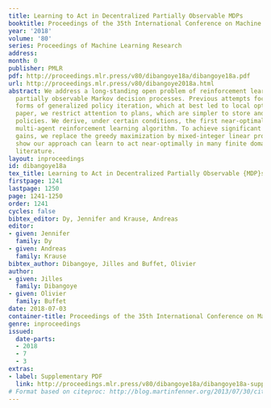 ```yaml
---
title: Learning to Act in Decentralized Partially Observable MDPs
booktitle: Proceedings of the 35th International Conference on Machine Learning
year: '2018'
volume: '80'
series: Proceedings of Machine Learning Research
address: 
month: 0
publisher: PMLR
pdf: http://proceedings.mlr.press/v80/dibangoye18a/dibangoye18a.pdf
url: http://proceedings.mlr.press/v80/dibangoye2018a.html
abstract: We address a long-standing open problem of reinforcement learning in decentralized
  partially observable Markov decision processes. Previous attempts focussed on different
  forms of generalized policy iteration, which at best led to local optima. In this
  paper, we restrict attention to plans, which are simpler to store and update than
  policies. We derive, under certain conditions, the first near-optimal cooperative
  multi-agent reinforcement learning algorithm. To achieve significant scalability
  gains, we replace the greedy maximization by mixed-integer linear programming. Experiments
  show our approach can learn to act near-optimally in many finite domains from the
  literature.
layout: inproceedings
id: dibangoye18a
tex_title: Learning to Act in Decentralized Partially Observable {MDP}s
firstpage: 1241
lastpage: 1250
page: 1241-1250
order: 1241
cycles: false
bibtex_editor: Dy, Jennifer and Krause, Andreas
editor:
- given: Jennifer
  family: Dy
- given: Andreas
  family: Krause
bibtex_author: Dibangoye, Jilles and Buffet, Olivier
author:
- given: Jilles
  family: Dibangoye
- given: Olivier
  family: Buffet
date: 2018-07-03
container-title: Proceedings of the 35th International Conference on Machine Learning
genre: inproceedings
issued:
  date-parts:
  - 2018
  - 7
  - 3
extras:
- label: Supplementary PDF
  link: http://proceedings.mlr.press/v80/dibangoye18a/dibangoye18a-supp.pdf
# Format based on citeproc: http://blog.martinfenner.org/2013/07/30/citeproc-yaml-for-bibliographies/
---
```

